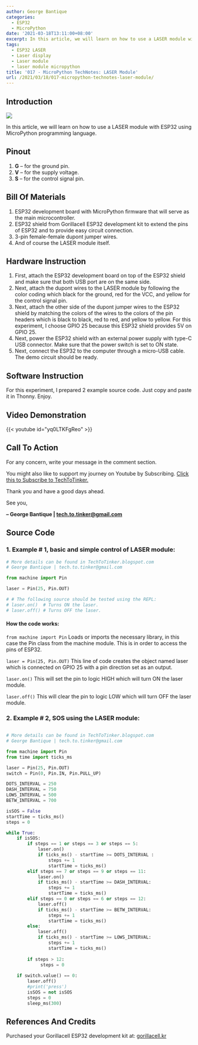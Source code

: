 ```yaml
---
author: George Bantique
categories:
  - ESP32
  - MicroPython
date: '2021-03-18T13:11:00+08:00'
excerpt: In this article, we will learn on how to use a LASER module with ESP32 using MicroPython programming language.
tags:
  - ESP32 LASER
  - Laser display
  - Laser module
  - laser module micropython
title: '017 - MicroPython TechNotes: LASER Module'
url: /2021/03/18/017-micropython-technotes-laser-module/
---
```


## **Introduction**

![](https://techtotinker.com/wp-content/uploads/2023/03/017-technotes-LASER.png)

In this article, we will learn on how to use a LASER module with ESP32 using MicroPython programming language.

## **Pinout**
1. **G** – for the ground pin.
2. **V** – for the supply voltage.
3. **S** – for the control signal pin.

## **Bill Of Materials**
1. ESP32 development board with MicroPython firmware that will serve as the main microcontroller.
2. ESP32 shield from Gorillacell ESP32 development kit to extend the pins of ESP32 and to provide easy circuit connection.
3. 3-pin female-female dupont jumper wires.
4. And of course the LASER module itself.

## **Hardware Instruction**
1. First, attach the ESP32 development board on top of the ESP32 shield and make sure that both USB port are on the same side.
2. Next, attach the dupont wires to the LASER module by following the color coding which black for the ground, red for the VCC, and yellow for the control signal pin.
3. Next, attach the other side of the dupont jumper wires to the ESP32 shield by matching the colors of the wires to the colors of the pin headers which is black to black, red to red, and yellow to yellow. For this experiment, I choose GPIO 25 because this ESP32 shield provides 5V on GPIO 25.
4. Next, power the ESP32 shield with an external power supply with type-C USB connector. Make sure that the power switch is set to ON state.
5. Next, connect the ESP32 to the computer through a micro-USB cable. The demo circuit should be ready.

## **Software Instruction**
For this experiment, I prepared 2 example source code. Just copy and paste it in Thonny. Enjoy.

## **Video Demonstration**
{{< youtube id="yq0LTKFgReo" >}}

## **Call To Action**
For any concern, write your message in the comment section.

You might also like to support my journey on Youtube by Subscribing. [Click this to Subscribe to TechToTinker.](https://www.youtube.com/c/TechToTinker?sub_confirmation=1)

Thank you and have a good days ahead.

See you,

**– George Bantique | tech.to.tinker@gmail.com**

## **Source Code**

### 1. Example # 1, basic and simple control of LASER module:

```py { lineNos="true" wrap="true" }
# More details can be found in TechToTinker.blogspot.com 
# George Bantique | tech.to.tinker@gmail.com

from machine import Pin

laser = Pin(25, Pin.OUT)

# # The following source should be tested using the REPL:
# laser.on()  # Turns ON the laser.
# laser.off() # Turns OFF the laser.

```

#### How the code works:

`from machine import Pin`
Loads or imports the necessary library, in this case the Pin class from the machine module. This is in order to access the pins of ESP32.

`laser = Pin(25, Pin.OUT)`
This line of code creates the object named laser which is connected on GPIO 25 with a pin direction set as an output.

`laser.on()`
This will set the pin to logic HIGH which will turn ON the laser module.

`laser.off()`
This will clear the pin to logic LOW which will turn OFF the laser module.

### 2. Example # 2, SOS using the LASER module:

```py { lineNos="true" wrap="true" }

# More details can be found in TechToTinker.blogspot.com 
# George Bantique | tech.to.tinker@gmail.com

from machine import Pin
from time import ticks_ms

laser = Pin(25, Pin.OUT)
switch = Pin(0, Pin.IN, Pin.PULL_UP)

DOTS_INTERVAL = 250
DASH_INTERVAL = 750
LOWS_INTERVAL = 500
BETW_INTERVAL = 700

isSOS = False
startTime = ticks_ms()
steps = 0

while True:
    if isSOS:
        if steps == 1 or steps == 3 or steps == 5:
            laser.on()
            if ticks_ms() - startTime >= DOTS_INTERVAL :
                steps += 1
                startTime = ticks_ms()
        elif steps == 7 or steps == 9 or steps == 11:
            laser.on()
            if ticks_ms() - startTime >= DASH_INTERVAL:
                steps += 1
                startTime = ticks_ms()
        elif steps == 0 or steps == 6 or steps == 12:
            laser.off()
            if ticks_ms() - startTime >= BETW_INTERVAL:
                steps += 1
                startTime = ticks_ms()
        else:
            laser.off()
            if ticks_ms() - startTime >= LOWS_INTERVAL:
                steps += 1
                startTime = ticks_ms()
         
        if steps > 12:
             steps = 0
        
    if switch.value() == 0:
        laser.off()
        #print('press')
        isSOS = not isSOS
        steps = 0
        sleep_ms(300)
```

## **References And Credits**

Purchased your Gorillacell ESP32 development kit at:
[gorillacell.kr](http://gorillacell.kr/)

